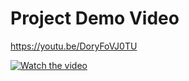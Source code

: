 # Project Demo Video
https://youtu.be/DoryFoVJ0TU


[![Watch the video](https://img.youtube.com/vi/DoryFoVJ0TU/maxresdefault.jpg)](https://youtu.be/DoryFoVJ0TU)
